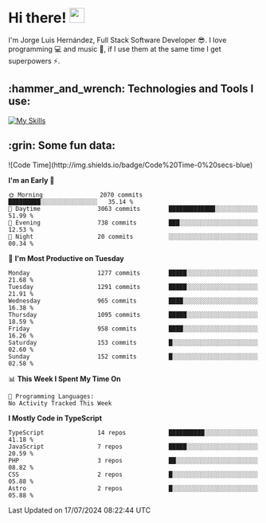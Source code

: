 <h1 align="left">
 <abc>
  <br>Hi there! <img src="https://user-images.githubusercontent.com/42378118/110234147-e3259600-7f4e-11eb-95be-0c4047144dea.gif" width="30"><br>
 </abc>
</h1>

I'm Jorge Luis Hernández, Full Stack Software Developer :sunglasses:. I love programming :computer: and music :musical_score:, if I use them at the same time I get superpowers :zap:. 


<h2 align="left">:hammer_and_wrench: Technologies and Tools I use:</h2>

[![My Skills](https://skillicons.dev/icons?i=js,ts,html,css,py,vue,react,next,nest,postgres,mysql)](https://skillicons.dev)

<h2 align="left">:grin: Some fun data:</h2>
<!--START_SECTION:waka-->
![Code Time](http://img.shields.io/badge/Code%20Time-0%20secs-blue)

**I'm an Early 🐤** 

```text
🌞 Morning                2070 commits        █████████░░░░░░░░░░░░░░░░   35.14 % 
🌆 Daytime                3063 commits        █████████████░░░░░░░░░░░░   51.99 % 
🌃 Evening                738 commits         ███░░░░░░░░░░░░░░░░░░░░░░   12.53 % 
🌙 Night                  20 commits          ░░░░░░░░░░░░░░░░░░░░░░░░░   00.34 % 
```
📅 **I'm Most Productive on Tuesday** 

```text
Monday                   1277 commits        █████░░░░░░░░░░░░░░░░░░░░   21.68 % 
Tuesday                  1291 commits        █████░░░░░░░░░░░░░░░░░░░░   21.91 % 
Wednesday                965 commits         ████░░░░░░░░░░░░░░░░░░░░░   16.38 % 
Thursday                 1095 commits        █████░░░░░░░░░░░░░░░░░░░░   18.59 % 
Friday                   958 commits         ████░░░░░░░░░░░░░░░░░░░░░   16.26 % 
Saturday                 153 commits         █░░░░░░░░░░░░░░░░░░░░░░░░   02.60 % 
Sunday                   152 commits         █░░░░░░░░░░░░░░░░░░░░░░░░   02.58 % 
```


📊 **This Week I Spent My Time On** 

```text
💬 Programming Languages: 
No Activity Tracked This Week
```

**I Mostly Code in TypeScript** 

```text
TypeScript               14 repos            ██████████░░░░░░░░░░░░░░░   41.18 % 
JavaScript               7 repos             █████░░░░░░░░░░░░░░░░░░░░   20.59 % 
PHP                      3 repos             ██░░░░░░░░░░░░░░░░░░░░░░░   08.82 % 
CSS                      2 repos             █░░░░░░░░░░░░░░░░░░░░░░░░   05.88 % 
Astro                    2 repos             █░░░░░░░░░░░░░░░░░░░░░░░░   05.88 % 
```




 Last Updated on 17/07/2024 08:22:44 UTC
<!--END_SECTION:waka-->
